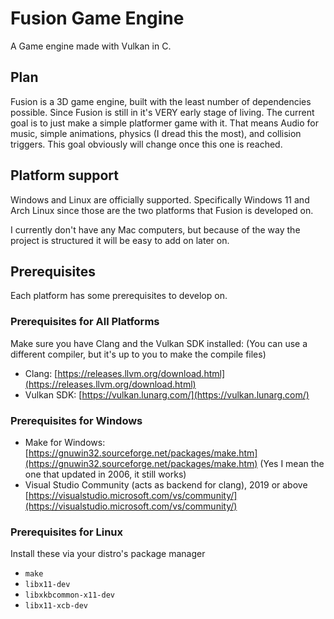 # Fusion Game Engine
A Game engine made with Vulkan in C.
## Plan
Fusion is a 3D game engine, built with the least number of dependencies possible. Since Fusion is still in it's VERY early stage of living. The current goal is to just make a simple platformer game with it. That means Audio for music, simple animations, physics (I dread this the most), and collision triggers. This goal obviously will change once this one is reached.
## Platform support
Windows and Linux are officially supported. Specifically Windows 11 and Arch Linux since those are the two platforms that Fusion is developed on.

I currently don't have any Mac computers, but because of the way the project is structured it will be easy to add on later on.

## Prerequisites
Each platform has some prerequisites to develop on.

### Prerequisites for All Platforms
Make sure you have Clang and the Vulkan SDK installed: (You can use a different compiler, but it's up to you to make the compile files)

-   Clang:  [https://releases.llvm.org/download.html](https://releases.llvm.org/download.html)
-   Vulkan SDK:  [https://vulkan.lunarg.com/](https://vulkan.lunarg.com/)
### Prerequisites for Windows
-   Make for Windows:  [https://gnuwin32.sourceforge.net/packages/make.htm](https://gnuwin32.sourceforge.net/packages/make.htm)  (Yes I mean the one that updated in 2006, it still works)
-   Visual Studio Community (acts as backend for clang), 2019 or above [https://visualstudio.microsoft.com/vs/community/](https://visualstudio.microsoft.com/vs/community/)

### Prerequisites for Linux
Install these via your distro's package manager

-   `make`
-   `libx11-dev`
-   `libxkbcommon-x11-dev`
-   `libx11-xcb-dev`
